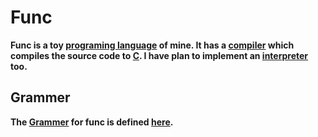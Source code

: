 # Func

**Func is a toy [programing language](https://en.wikipedia.org/wiki/Programming_language) of mine. It has a [compiler](https://en.wikipedia.org/wiki/Compiler) which compiles the source code to [C](https://en.wikipedia.org/wiki/C_(programming_language)). I have plan to implement an [interpreter](https://en.wikipedia.org/wiki/Interpreter_(computing)) too.**

## **Grammer**

**The [Grammer](https://en.wikipedia.org/wiki/Context-free_grammar) for func is defined [here](https://github.com/utshowmh/func/blob/main/GRAMMER.md).**
